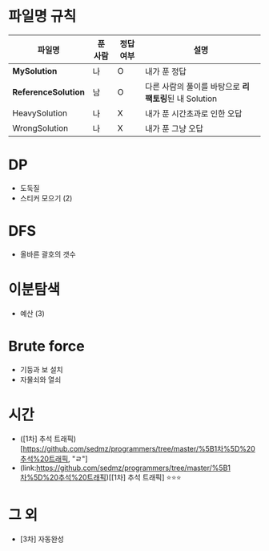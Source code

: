 # 파일명 규칙

|파일명|푼 사람|정답여부|설명|
|--|------|---|--|
|**MySolution**|나|O|내가 푼 정답|
|**ReferenceSolution**|남|O|다른 사람의 풀이를 바탕으로 **리팩토링**된 내 Solution|
|HeavySolution|나|X|내가 푼 시간초과로 인한 오답|
|WrongSolution|나|X|내가 푼 그냥 오답|


# DP
* 도둑질
* 스티커 모으기 (2)

# DFS
* 올바른 괄호의 갯수

# 이분탐색
* 예산 (3)

# Brute force
* 기둥과 보 설치
* 자물쇠와 열쇠

# 시간
* ([1차] 추석 트래픽)[https://github.com/sedmz/programmers/tree/master/%5B1차%5D%20추석%20트래픽, "ㄹ"]
* (link:https://github.com/sedmz/programmers/tree/master/%5B1차%5D%20추석%20트래픽)[[1차] 추석 트래픽] ⭐️⭐️⭐️

# 그 외
* [3차] 자동완성
